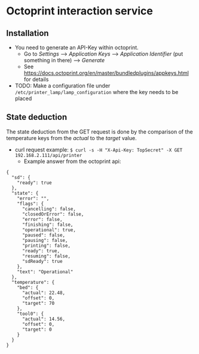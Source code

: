 # Octoprint interaction service

## Installation
+ You need to generate an API-Key within octoprint.
    - Go to _Settings_ --> _Application Keys_ --> _Application Identifier_ (put something in there) --> _Generate_
    - See https://docs.octoprint.org/en/master/bundledplugins/appkeys.html for details
+ TODO: Make a configuration file under `/etc/printer_lamp/lamp_configuration` where the key needs to be placed

## State deduction
The state deduction from the GET request is done by the comparison of the temperature keys from the _actual_ to the _target_ value.

+ curl request example: `$ curl -s -H "X-Api-Key: TopSecret" -X GET 192.168.2.111/api/printer`
    - Example answer from the octoprint api:
```
{
  "sd": {
    "ready": true
  },
  "state": {
    "error": "",
    "flags": {
      "cancelling": false,
      "closedOrError": false,
      "error": false,
      "finishing": false,
      "operational": true,
      "paused": false,
      "pausing": false,
      "printing": false,
      "ready": true,
      "resuming": false,
      "sdReady": true
    },
    "text": "Operational"
  },
  "temperature": {
    "bed": {
      "actual": 22.48,
      "offset": 0,
      "target": 70
    },
    "tool0": {
      "actual": 14.56,
      "offset": 0,
      "target": 0
    }
  }
}

```